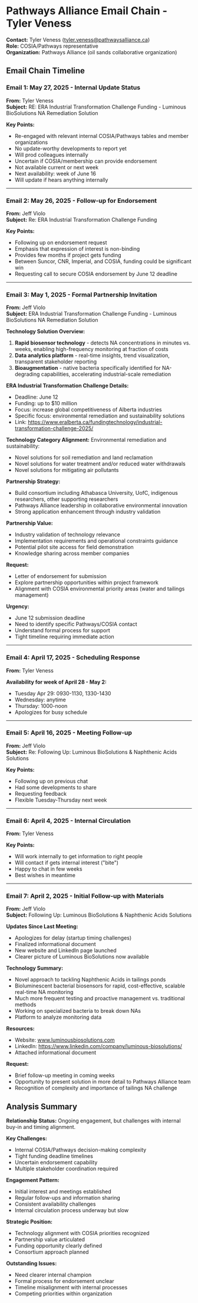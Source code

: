 # Pathways Alliance Email Chain - Tyler Veness

**Contact:** Tyler Veness (tyler.veness@pathwaysalliance.ca)  
**Role:** COSIA/Pathways representative  
**Organization:** Pathways Alliance (oil sands collaborative organization)

## Email Chain Timeline

### Email 1: May 27, 2025 - Internal Update Status
**From:** Tyler Veness  
**Subject:** RE: ERA Industrial Transformation Challenge Funding - Luminous BioSolutions NA Remediation Solution  

**Key Points:**
- Re-engaged with relevant internal COSIA/Pathways tables and member organizations
- No update-worthy developments to report yet
- Will prod colleagues internally
- Uncertain if COSIA/membership can provide endorsement
- Not available current or next week
- Next availability: week of June 16
- Will update if hears anything internally

---

### Email 2: May 26, 2025 - Follow-up for Endorsement
**From:** Jeff Violo  
**Subject:** Re: ERA Industrial Transformation Challenge Funding  

**Key Points:**
- Following up on endorsement request
- Emphasis that expression of interest is non-binding
- Provides few months if project gets funding
- Between Suncor, CNR, Imperial, and COSIA, funding could be significant win
- Requesting call to secure COSIA endorsement by June 12 deadline

---

### Email 3: May 1, 2025 - Formal Partnership Invitation
**From:** Jeff Violo  
**Subject:** ERA Industrial Transformation Challenge Funding - Luminous BioSolutions NA Remediation Solution  

**Technology Solution Overview:**
1. **Rapid biosensor technology** - detects NA concentrations in minutes vs. weeks, enabling high-frequency monitoring at fraction of costs
2. **Data analytics platform** - real-time insights, trend visualization, transparent stakeholder reporting
3. **Bioaugmentation** - native bacteria specifically identified for NA-degrading capabilities, accelerating industrial-scale remediation

**ERA Industrial Transformation Challenge Details:**
- Deadline: June 12
- Funding: up to $10 million
- Focus: increase global competitiveness of Alberta industries
- Specific focus: environmental remediation and sustainability solutions
- Link: https://www.eralberta.ca/fundingtechnology/industrial-transformation-challenge-2025/

**Technology Category Alignment:**
Environmental remediation and sustainability:
- Novel solutions for soil remediation and land reclamation
- Novel solutions for water treatment and/or reduced water withdrawals
- Novel solutions for mitigating air pollutants

**Partnership Strategy:**
- Build consortium including Athabasca University, UofC, indigenous researchers, other supporting researchers
- Pathways Alliance leadership in collaborative environmental innovation
- Strong application enhancement through industry validation

**Partnership Value:**
- Industry validation of technology relevance
- Implementation requirements and operational constraints guidance
- Potential pilot site access for field demonstration
- Knowledge sharing across member companies

**Request:**
- Letter of endorsement for submission
- Explore partnership opportunities within project framework
- Alignment with COSIA environmental priority areas (water and tailings management)

**Urgency:**
- June 12 submission deadline
- Need to identify specific Pathways/COSIA contact
- Understand formal process for support
- Tight timeline requiring immediate action

---

### Email 4: April 17, 2025 - Scheduling Response
**From:** Tyler Veness  

**Availability for week of April 28 - May 2:**
- Tuesday Apr 29: 0930-1130, 1330-1430
- Wednesday: anytime
- Thursday: 1000-noon
- Apologizes for busy schedule

---

### Email 5: April 16, 2025 - Meeting Follow-up
**From:** Jeff Violo  
**Subject:** Re: Following Up: Luminous BioSolutions & Naphthenic Acids Solutions  

**Key Points:**
- Following up on previous chat
- Had some developments to share
- Requesting feedback
- Flexible Tuesday-Thursday next week

---

### Email 6: April 4, 2025 - Internal Circulation
**From:** Tyler Veness  

**Key Points:**
- Will work internally to get information to right people
- Will contact if gets internal interest ("bite")
- Happy to chat in few weeks
- Best wishes in meantime

---

### Email 7: April 2, 2025 - Initial Follow-up with Materials
**From:** Jeff Violo  
**Subject:** Following Up: Luminous BioSolutions & Naphthenic Acids Solutions  

**Updates Since Last Meeting:**
- Apologizes for delay (startup timing challenges)
- Finalized informational document
- New website and LinkedIn page launched
- Clearer picture of Luminous BioSolutions now available

**Technology Summary:**
- Novel approach to tackling Naphthenic Acids in tailings ponds
- Bioluminescent bacterial biosensors for rapid, cost-effective, scalable real-time NA monitoring
- Much more frequent testing and proactive management vs. traditional methods
- Working on specialized bacteria to break down NAs
- Platform to analyze monitoring data

**Resources:**
- Website: www.luminousbiosolutions.com
- LinkedIn: https://www.linkedin.com/company/luminous-biosolutions/
- Attached informational document

**Request:**
- Brief follow-up meeting in coming weeks
- Opportunity to present solution in more detail to Pathways Alliance team
- Recognition of complexity and importance of tailings NA challenge

## Analysis Summary

**Relationship Status:** Ongoing engagement, but challenges with internal buy-in and timing alignment.

**Key Challenges:**
- Internal COSIA/Pathways decision-making complexity
- Tight funding deadline timelines
- Uncertain endorsement capability
- Multiple stakeholder coordination required

**Engagement Pattern:**
- Initial interest and meetings established
- Regular follow-ups and information sharing
- Consistent availability challenges
- Internal circulation process underway but slow

**Strategic Position:**
- Technology alignment with COSIA priorities recognized
- Partnership value articulated
- Funding opportunity clearly defined
- Consortium approach planned

**Outstanding Issues:**
- Need clearer internal champion
- Formal process for endorsement unclear
- Timeline misalignment with internal processes
- Competing priorities within organization